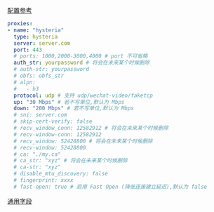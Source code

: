 [配置参考](https://hysteria.network/zh/docs/advanced-usage/#%e5%ae%a2%e6%88%b7%e7%ab%af)

```{.yaml linenums="1"}
proxies:
- name: "hysteria"
  type: hysteria
  server: server.com
  port: 443
  # ports: 1000,2000-3000,4000 # port 不可省略
  auth_str: yourpassword # 将会在未来某个时候删除
  # auth-str: yourpassword
  # obfs: obfs_str
  # alpn:
  #   - h3
  protocol: udp # 支持 udp/wechat-video/faketcp
  up: "30 Mbps" # 若不写单位,默认为 Mbps
  down: "200 Mbps" # 若不写单位,默认为 Mbps
  # sni: server.com
  # skip-cert-verify: false
  # recv_window_conn: 12582912 # 将会在未来某个时候删除
  # recv-window-conn: 12582912
  # recv_window: 52428800 # 将会在未来某个时候删除
  # recv-window: 52428800
  # ca: "./my.ca"
  # ca_str: "xyz" # 将会在未来某个时候删除
  # ca-str: "xyz"
  # disable_mtu_discovery: false
  # fingerprint: xxxx
  # fast-open: true # 启用 Fast Open (降低连接建立延迟),默认为 false
```

[通用字段](./index.md)
